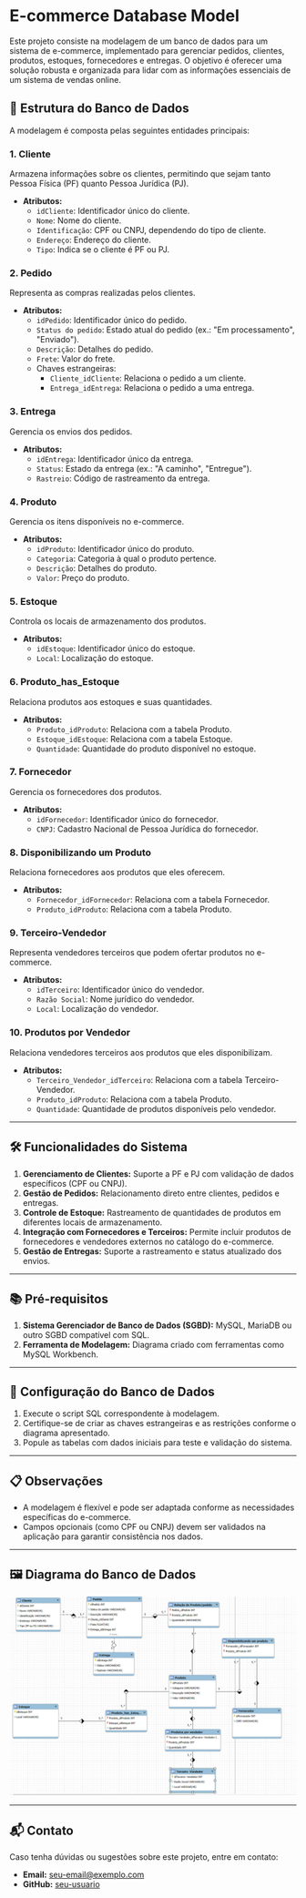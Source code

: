 # E-commerce Database Model

Este projeto consiste na modelagem de um banco de dados para um sistema de e-commerce, implementado para gerenciar pedidos, clientes, produtos, estoques, fornecedores e entregas. O objetivo é oferecer uma solução robusta e organizada para lidar com as informações essenciais de um sistema de vendas online.

## 🔧 Estrutura do Banco de Dados

A modelagem é composta pelas seguintes entidades principais:

### 1. **Cliente**
Armazena informações sobre os clientes, permitindo que sejam tanto Pessoa Física (PF) quanto Pessoa Jurídica (PJ).
- **Atributos:**
  - `idCliente`: Identificador único do cliente.
  - `Nome`: Nome do cliente.
  - `Identificação`: CPF ou CNPJ, dependendo do tipo de cliente.
  - `Endereço`: Endereço do cliente.
  - `Tipo`: Indica se o cliente é PF ou PJ.

### 2. **Pedido**
Representa as compras realizadas pelos clientes.
- **Atributos:**
  - `idPedido`: Identificador único do pedido.
  - `Status do pedido`: Estado atual do pedido (ex.: "Em processamento", "Enviado").
  - `Descrição`: Detalhes do pedido.
  - `Frete`: Valor do frete.
  - Chaves estrangeiras:
    - `Cliente_idCliente`: Relaciona o pedido a um cliente.
    - `Entrega_idEntrega`: Relaciona o pedido a uma entrega.

### 3. **Entrega**
Gerencia os envios dos pedidos.
- **Atributos:**
  - `idEntrega`: Identificador único da entrega.
  - `Status`: Estado da entrega (ex.: "A caminho", "Entregue").
  - `Rastreio`: Código de rastreamento da entrega.

### 4. **Produto**
Gerencia os itens disponíveis no e-commerce.
- **Atributos:**
  - `idProduto`: Identificador único do produto.
  - `Categoria`: Categoria à qual o produto pertence.
  - `Descrição`: Detalhes do produto.
  - `Valor`: Preço do produto.

### 5. **Estoque**
Controla os locais de armazenamento dos produtos.
- **Atributos:**
  - `idEstoque`: Identificador único do estoque.
  - `Local`: Localização do estoque.

### 6. **Produto_has_Estoque**
Relaciona produtos aos estoques e suas quantidades.
- **Atributos:**
  - `Produto_idProduto`: Relaciona com a tabela Produto.
  - `Estoque_idEstoque`: Relaciona com a tabela Estoque.
  - `Quantidade`: Quantidade do produto disponível no estoque.

### 7. **Fornecedor**
Gerencia os fornecedores dos produtos.
- **Atributos:**
  - `idFornecedor`: Identificador único do fornecedor.
  - `CNPJ`: Cadastro Nacional de Pessoa Jurídica do fornecedor.

### 8. **Disponibilizando um Produto**
Relaciona fornecedores aos produtos que eles oferecem.
- **Atributos:**
  - `Fornecedor_idFornecedor`: Relaciona com a tabela Fornecedor.
  - `Produto_idProduto`: Relaciona com a tabela Produto.

### 9. **Terceiro-Vendedor**
Representa vendedores terceiros que podem ofertar produtos no e-commerce.
- **Atributos:**
  - `idTerceiro`: Identificador único do vendedor.
  - `Razão Social`: Nome jurídico do vendedor.
  - `Local`: Localização do vendedor.

### 10. **Produtos por Vendedor**
Relaciona vendedores terceiros aos produtos que eles disponibilizam.
- **Atributos:**
  - `Terceiro_Vendedor_idTerceiro`: Relaciona com a tabela Terceiro-Vendedor.
  - `Produto_idProduto`: Relaciona com a tabela Produto.
  - `Quantidade`: Quantidade de produtos disponíveis pelo vendedor.

---

## 🛠️ Funcionalidades do Sistema

1. **Gerenciamento de Clientes:** Suporte a PF e PJ com validação de dados específicos (CPF ou CNPJ).
2. **Gestão de Pedidos:** Relacionamento direto entre clientes, pedidos e entregas.
3. **Controle de Estoque:** Rastreamento de quantidades de produtos em diferentes locais de armazenamento.
4. **Integração com Fornecedores e Terceiros:** Permite incluir produtos de fornecedores e vendedores externos no catálogo do e-commerce.
5. **Gestão de Entregas:** Suporte a rastreamento e status atualizado dos envios.

---

## 📚 Pré-requisitos

1. **Sistema Gerenciador de Banco de Dados (SGBD):** MySQL, MariaDB ou outro SGBD compatível com SQL.
2. **Ferramenta de Modelagem:** Diagrama criado com ferramentas como MySQL Workbench.

---

## 🚀 Configuração do Banco de Dados

1. Execute o script SQL correspondente à modelagem.
2. Certifique-se de criar as chaves estrangeiras e as restrições conforme o diagrama apresentado.
3. Popule as tabelas com dados iniciais para teste e validação do sistema.

---

## 📋 Observações

- A modelagem é flexível e pode ser adaptada conforme as necessidades específicas do e-commerce.
- Campos opcionais (como CPF ou CNPJ) devem ser validados na aplicação para garantir consistência nos dados.

---

## 🖼️ Diagrama do Banco de Dados

![Diagrama do Banco de Dados](./path-to-diagram.png)

---

## 📬 Contato

Caso tenha dúvidas ou sugestões sobre este projeto, entre em contato:

- **Email:** [seu-email@exemplo.com](mailto:andreicardozo300@gmail.com)
- **GitHub:** [seu-usuario](https://github.com/AndreiCardozo)

